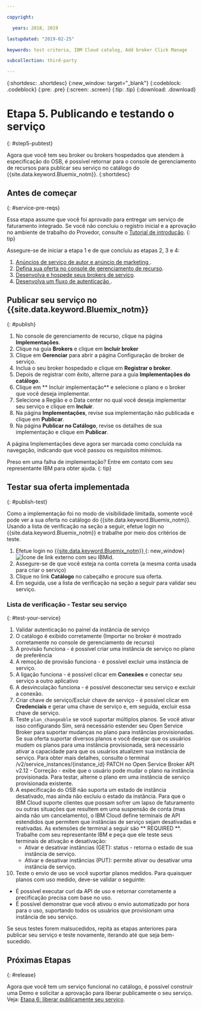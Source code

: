 ```yaml
---

copyright:

  years: 2018, 2019 

lastupdated: "2019-02-25"

keywords: test criteria, IBM Cloud catalog, Add broker Click Manage

subcollection: third-party

---
```


{:shortdesc: .shortdesc}
{:new_window: target="_blank"}
{:codeblock: .codeblock}
{:pre: .pre}
{:screen: .screen}
{:tip: .tip}
{:download: .download}

# Etapa 5. Publicando e testando o serviço
{: #step5-pubtest}

Agora que você tem seu broker ou brokers hospedados que atendem à especificação do OSB, é possível retornar para o console de gerenciamento de recursos para publicar seu serviço no catálogo do {{site.data.keyword.Bluemix_notm}}. 
{:shortdesc}

## Antes de começar
{: #service-pre-reqs}

Essa etapa assume que você foi aprovado para entregar um serviço de faturamento integrado. Se você não concluiu o registro inicial e a aprovação no ambiente de trabalho do Provedor, consulte o [Tutorial de introdução](/docs/third-party/index.md?topic=third-party-get-started#get-started).
{: tip}

Assegure-se de iniciar a etapa 1 e de que concluiu as etapas 2, 3 e 4:
1. [ Anúncios de serviço de autor e anúncio de marketing ](/docs/third-party?topic=third-party-content-tasks#content-tasks).
2. [Defina sua oferta no console de gerenciamento de recurso](/docs/third-party?topic=third-party-step2-define#step2-define).
3. [Desenvolva e hospede seus brokers de serviço](/docs/third-party?topic=third-party-step3-osb#step3-osb).
3. [ Desenvolva um fluxo de autenticação ](/docs/third-party?topic=third-party-step4-iam#step4-iam).

## Publicar seu serviço no {{site.data.keyword.Bluemix_notm}}
{: #publish}

1. No console de gerenciamento de recurso, clique na página **Implementações**.
2. Clique na guia **Brokers** e clique em **Incluir broker**
3. Clique em **Gerenciar** para abrir a página Configuração de broker de serviço.
4. Inclua o seu broker hospedado e clique em **Registrar o broker**.
5. Depois de registrar com êxito, alterne para a guia **Implementações do catálogo**.
6. Clique em ** Incluir implementação** e selecione o plano e o broker que você deseja implementar.
7. Selecione a Região e o Data center no qual você deseja implementar seu serviço e clique em **Incluir**.
8. Na página **Implementações**, revise sua implementação não publicada e clique em **Publicar**.
9. Na página **Publicar no Catálogo**, revise os detalhes de sua implementação e clique em **Publicar**.

A página Implementações deve agora ser marcada como concluída na navegação, indicando que você passou os requisitos mínimos.

Preso em uma falha de implementação? Entre em contato com seu representante IBM para obter ajuda.
{: tip}

## Testar sua oferta implementada 
{: #publish-test}

Como a implementação foi no modo de visibilidade limitada, somente você pode ver a sua oferta no catálogo do {{site.data.keyword.Bluemix_notm}}. Usando a lista de verificação na seção a seguir, efetue login no {{site.data.keyword.Bluemix_notm}} e trabalhe por meio dos critérios de teste.

1. Efetue login no [ {{site.data.keyword.Bluemix_notm}} ](https://cloud.ibm.com){: new_window} ![Ícone de link externo](../icons/launch-glyph.svg "Ícone de link externo") com seu IBMid.
2. Assegure-se de que você esteja na conta correta (a mesma conta usada para criar o serviço)
3. Clique no link **Catálogo** no cabeçalho e procure sua oferta.
4. Em seguida, use a lista de verificação na seção a seguir para validar seu serviço.

### Lista de verificação - Testar seu serviço
{: #test-your-service}

1. Validar autenticação no painel da instância de serviço
2. O catálogo é exibido corretamente (Importar no broker é mostrado corretamente no console de gerenciamento de recurso)
3. A provisão funciona - é possível criar uma instância de serviço no plano de preferência
4. A remoção de provisão funciona - é possível excluir uma instância de serviço.
5. A ligação funciona - é possível clicar em **Conexões** e conectar seu serviço a outro aplicativo
6. A desvinculação funciona - é possível desconectar seu serviço e excluir a conexão.
7. Criar chave de serviço/Excluir chave de serviço - é possível clicar em **Credenciais** e gerar uma chave de serviço e, em seguida, excluir essa chave de serviço.
8. Teste `plan_changeable` se você suportar múltiplos planos. Se você ativar isso configurando Sim, será necessário estender seu Open Service Broker para suportar mudanças no plano para instâncias provisionadas. Se sua oferta suportar diversos planos e você desejar que os usuários mudem os planos para uma instância provisionada, será necessário ativar a capacidade para que os usuários atualizem sua instância de serviço. Para obter mais detalhes, consulte o terminal /v2/service_instances/{instance_id} PATCH no Open Service Broker API v2.12 - Correção - exibe que o usuário pode mudar o plano na instância provisionada. Para testar, alterne o plano em uma instância de serviço provisionada existente.
9. A especificação do OSB não suporta um estado de instância desativado, mas ainda não excluiu o estado da instância. Para que o IBM Cloud suporte clientes que possam sofrer um lapso de faturamento ou outras situações que resultem em uma suspensão de conta (mas ainda não um cancelamento), o IBM Cloud define terminais de API estendidos que permitem que instâncias de serviço sejam desativadas e reativadas. As extensões de terminal a seguir são  ** REQUIRED **. Trabalhe com seu representante IBM e peça que ele teste seus terminais de ativação e desativação:
   - Ativar e desativar instâncias (GET): status - retorna o estado de sua instância de serviço.
   - Ativar e desativar instâncias (PUT): permite ativar ou desativar uma instância de serviço.
10. Teste o envio de uso se você suportar planos medidos. Para quaisquer planos com uso medido, deve-se validar o seguinte:
   - É possível executar curl da API de uso e retornar corretamente a precificação precisa com base no uso.
   - É possível demonstrar que você ativou o envio automatizado por hora para o uso, suportando todos os usuários que provisionam uma instância de seu serviço.

Se seus testes forem malsucedidos, repita as etapas anteriores para publicar seu serviço e teste novamente, iterando até que seja bem-sucedido.


## Próximas Etapas
{: #release}

Agora que você tem um serviço funcional no catálogo, é possível construir uma Demo e solicitar a aprovação para liberar publicamente o seu serviço. Veja: [Etapa 6: liberar publicamente seu serviço](/docs/third-party?topic=third-party-public-releasing#public-releasing).
